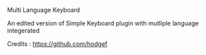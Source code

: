<p>Multi Language Keyboard</p>

An edited version of Simple Keyboard plugin with mutliple language integerated



Credits : https://github.com/hodgef
